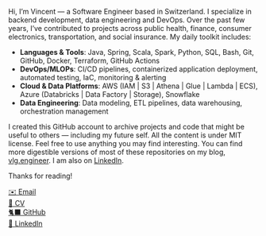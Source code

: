 Hi, I’m Vincent — a Software Engineer based in Switzerland. I specialize in backend development, data engineering and DevOps. Over the past few years, I’ve contributed to projects across public health, finance, consumer electronics, transportation, and social insurance. My daily toolkit includes:
* **Languages \& Tools**: Java, Spring, Scala, Spark, Python, SQL, Bash, Git, GitHub, Docker, Terraform, GitHub Actions
* **DevOps/MLOPs**: CI/CD pipelines, containerized application deployment, automated testing, IaC, monitoring & alerting
* **Cloud & Data Platforms**: AWS (IAM | S3 | Athena | Glue | Lambda | ECS), Azure (Databricks | Data Factory | Storage), Snowflake
* **Data Engineering**: Data modeling, ETL pipelines, data warehousing, orchestration management

I created this GitHub account to archive projects and code that might be useful to others — including my future self. All the content is under MIT license. Feel free to use anything you may find interesting. You can find more digestible versions of most of these repositories on my blog, [vlg.engineer](https://vlg.engineer/). I am also on [LinkedIn](https://www.linkedin.com/in/vlg-engineer/).

Thanks for reading!

[✉️ Email](mailto:vlg.engineer@gmail.com)  
[📄 CV](https://vlg.engineer/res/cv/software_engineer_vincent_le_goualher.pdf)  
[🐈‍⬛ GitHub](https://github.com/datatrigger)  
[💼 LinkedIn](https://www.linkedin.com/in/vlg-engineer/)  
